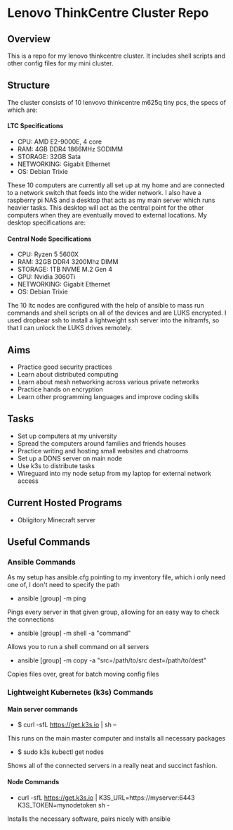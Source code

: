 # Lenovo ThinkCentre Cluster Repo
## Overview
This is a repo for my lenovo thinkcentre cluster. It includes shell scripts and other config files for my mini cluster.
## Structure
The cluster consists of 10 lenvovo thinkcentre m625q tiny pcs, the specs of which are:
#### LTC Specifications
* CPU: AMD E2-9000E, 4 core
* RAM: 4GB DDR4 1866MHz SODIMM
* STORAGE: 32GB Sata
* NETWORKING: Gigabit Ethernet
* OS: Debian Trixie

These 10 computers are currently all set up at my home and are connected to a network switch that feeds into the wider network. I also have a raspberry pi NAS and a desktop that acts as my main server which runs heavier tasks. This desktop will act as the central point for the other computers when they are eventually moved to external locations. My desktop specifications are:
#### Central Node Specifications
* CPU: Ryzen 5 5600X
* RAM: 32GB DDR4 3200Mhz DIMM
* STORAGE: 1TB NVME M.2 Gen 4
* GPU: Nvidia 3060Ti
* NETWORKING: Gigabit Ethernet
* OS: Debian Trixie

The 10 ltc nodes are configured with the help of ansible to mass run commands and shell scripts on all of the devices and are LUKS encrypted. I used dropbear ssh to install a lightweight ssh server into the initramfs, so that I can unlock the LUKS drives remotely.
## Aims
* Practice good security practices
* Learn about distributed computing
* Learn about mesh networking across various private networks
* Practice hands on encryption
* Learn other programming languages and improve coding skills
## Tasks
* Set up computers at my university
* Spread the computers around families and friends houses
* Practice writing and hosting small websites and chatrooms
* Set up a DDNS server on main node
* Use k3s to distribute tasks
* Wireguard into my node setup from my laptop for external network access
## Current Hosted Programs
* Obligitory Minecraft server
## Useful Commands
### Ansible Commands
As my setup has ansible.cfg pointing to my inventory file, which i only need one of, I don't need to specify the path
* ansible [group] -m ping

Pings every server in that given group, allowing for an easy way to check the connections
* ansible [group] -m shell -a "command"

Allows you to run a shell command on all servers
* ansible [group] -m copy -a "src=/path/to/src dest=/path/to/dest"

Copies files over, great for batch moving config files
### Lightweight Kubernetes (k3s) Commands
#### Main server commands
* $ curl -sfL https://get.k3s.io | sh –

This runs on the main master computer and installs all necessary packages
* $ sudo k3s kubectl get nodes

Shows all of the connected servers in a really neat and succinct fashion.
#### Node Commands
* curl -sfL https://get.k3s.io | K3S_URL=https://myserver:6443 K3S_TOKEN=mynodetoken sh -

Installs the necessary software, pairs nicely with ansible

